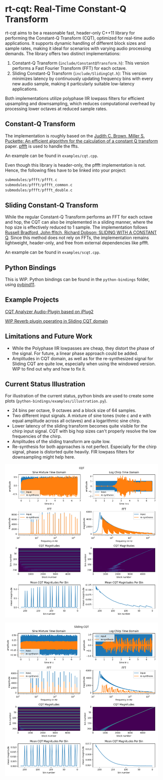 # rt-cqt: Real-Time Constant-Q Transform
rt-cqt aims to be a reasonable fast, header-only C++11 library for performing the Constant-Q Transform (CQT), optimized for real-time audio applications. It supports dynamic handling of different block sizes and sample rates, making it ideal for scenarios with varying audio processing demands. The library offers two distinct implementations:

1. Constant-Q Transform (`include/ConstantQTransform.h`): This version performs a Fast Fourier Transform (FFT) for each octave.
2. Sliding Constant-Q Transform (`include/SlidingCqt.h`): This version minimizes latency by continuously updating frequency bins with every new audio sample, making it particularly suitable low-latency applications.

Both implementations utilize polyphase IIR lowpass filters for efficient upsampling and downsampling, which reduces computational overhead by processing lower octaves at reduced sample rates. 

## Constant-Q Transform
The implementation is roughly based on the [Judith C. Brown, Miller S. Puckette: An efficient algorithm  for the calculation  of a constant Q transform](http://academics.wellesley.edu/Physics/brown/pubs/effalgV92P2698-P2701.pdf) paper.
[pffft](https://github.com/marton78/pffft) is used to handle the ffts.

An example can be found in `examples/cqt.cpp`.

Even though this library is header-only, the pffft implementation is not. Hence, the following files have to be linked into your project:
```cpp
submodules/pffft/pffft.c
submodules/pffft/pffft_common.c
submodules/pffft/pffft_double.c
```

## Sliding Constant-Q Transform
While the regular Constant-Q Transform performs an FFT for each octave and hop, the CQT can also be implemented in a sliding manner, where the hop size is effectively reduced to 1 sample.
The implementation follows [Russell Bradford, John ffitch, Richard Dobson: SLIDING WITH A CONSTANT Q](https://purehost.bath.ac.uk/ws/portalfiles/portal/377255/constQ.pdf). Since this method does not rely on FFTs, the implementation remains lightweight, header-only, and free from external dependencies like pffft.

An example can be found in `examples/scqt.cpp`.

## Python Bindings
This is WIP. Python bindings can be found in the `python-bindings` folder, using [pybind11](https://github.com/pybind/pybind11).

## Example Projects
[CQT Analyzer Audio-Plugin based on iPlug2](https://github.com/jmerkt/cqt-analyzer)

[WIP Reverb plugin operating in Sliding CQT domain](https://github.com/jmerkt/harmonic-reverb)

## Limitations and Future Work
* While the Polyphase IIR lowpasses are cheap, they distort the phase of the signal. For future, a linear phase approach could be added.
* Amplitudes in CQT domain, as well as for the re-synthesized signal for Sliding CQT are quite low, especially when using the windowed version. WIP to find out why and how to fix it.

## Current Status Illustration

For illustration of the current status, python binds are used to create some plots (`python-bindings/examples/illustration.py`). 

* 24 bins per octave, 9 octaves and a block size of 64 samples.
* Two different input signals. A mixture of sine tones (note c and e with equal amplitude across all octaves) and a logarithmic sine chirp.
* Lower latency of the sliding transform becomes quite visible for the chirp input signal. CQT with big hop sizes can't properly resolve the low frequencies of the chirp.
* Amplitudes of the sliding transform are quite low.
* Re-synthesis for both approaches is not perfect. Especially for the chirp signal, phase is distorted quite heavily. FIR lowpass filters for downsampling might help here.

![alt text](python-bindings/examples/illustration_cqt.png)

![alt text](python-bindings/examples/illustration_sliding_cqt.png)




